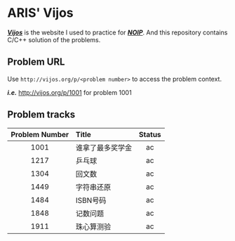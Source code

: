 # ARIS' Vijos
***[Vijos](vijos.org)*** is the website I used to practice for ***[NOIP](http://www.noi.cn/)***. And this repository contains C/C++ solution of the problems.

## Problem URL
Use `http://vijos.org/p/<problem number>` to access the problem context.  
  
***i.e.*** http://vijos.org/p/1001 for problem 1001

## Problem tracks
| Problem Number | Title            | Status |
| :-:            | :-               | :-:    |
| 1001           | 谁拿了最多奖学金 | ac     |
| 1217           | 乒乓球           | ac     |
| 1304           | 回文数           | ac     |
| 1449           | 字符串还原       | ac     |
| 1484           | ISBN号码         | ac     |
| 1848           | 记数问题         | ac     |
| 1911           | 珠心算测验       | ac     |

